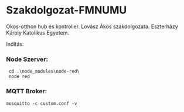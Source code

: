# Szakdolgozat-FMNUMU
Okos-otthon hub és kontroller. Lovász Ákos szakdolgozata. Eszterházy Károly Katolikus Egyetem.

Indítás:
### Node Szerver:
     cd .\node_modules\node-red\
     node red


### MQTT Broker:
    mosquitto -c custom.conf -v